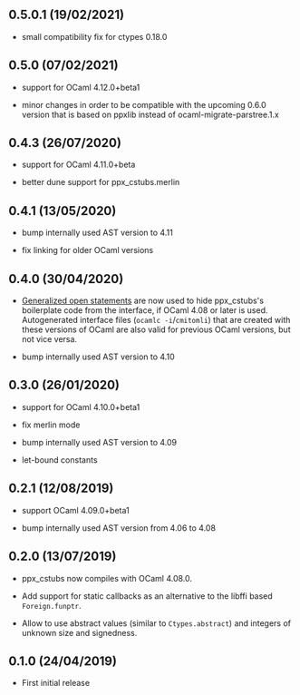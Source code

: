 0.5.0.1 (19/02/2021)
------------------

- small compatibility fix for ctypes 0.18.0


0.5.0 (07/02/2021)
------------------

- support for OCaml 4.12.0+beta1

- minor changes in order to be compatible with the upcoming 0.6.0
  version that is based on ppxlib instead of
  ocaml-migrate-parstree.1.x


0.4.3 (26/07/2020)
------------------

- support for OCaml 4.11.0+beta

- better dune support for ppx_cstubs.merlin


0.4.1 (13/05/2020)
------------------

- bump internally used AST version to 4.11

- fix linking for older OCaml versions


0.4.0 (30/04/2020)
------------------

- [Generalized open
  statements](https://ocaml.org/releases/4.10/htmlman/generalizedopens.html)
  are now used to hide ppx_cstubs's boilerplate code from the
  interface, if OCaml 4.08 or later is used. Autogenerated interface
  files (`ocamlc -i`/`cmitomli`) that are created with these versions
  of OCaml are also valid for previous OCaml versions, but not vice
  versa.

- bump internally used AST version to 4.10


0.3.0 (26/01/2020)
------------------

- support for OCaml 4.10.0+beta1

- fix merlin mode

- bump internally used AST version to 4.09

- let-bound constants


0.2.1 (12/08/2019)
------------------

- support OCaml 4.09.0+beta1

- bump internally used AST version from 4.06 to 4.08


0.2.0 (13/07/2019)
------------------

- ppx_cstubs now compiles with OCaml 4.08.0.

- Add support for static callbacks as an alternative to the libffi
  based `Foreign.funptr`.

- Allow to use abstract values (similar to `Ctypes.abstract`) and
  integers of unknown size and signedness.


0.1.0 (24/04/2019)
------------------

- First initial release
